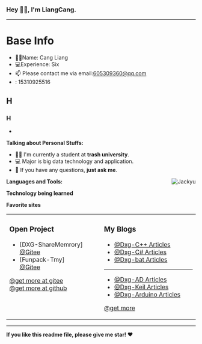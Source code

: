 ### Hey 👋👋, I'm LiangCang.

---
# Base Info
- 👨‍🏛Name: Cang Liang
- 💻Experience: Six
- 📫 Please contact me via email:605309360@qq.com
- <i class="fa fa-weixin fa-1x"></i>: 15310925516
## H
### H
- 



**Talking about Personal Stuffs:**

- 👨‍🏛 I'm currently a student at **trash university**.
- 💻 Major is big data technology and application.
- 💬 If you have any questions, **just ask me**.



<img align="right"  src="https://github-readme-stats.vercel.app/api?username=DXG-Tmy&count_private=true&show_icons=true" alt="Jackyu" />

**Languages and Tools:**  



**Technology being learned**


**Favorite sites**


<table align="top"><tr>
<td valign="top" width="33%">

### Open Project  
- [DXG-ShareMemrory]<br />
  [@Gitee](https://gitee.com/dxg_Project/dxg-share-memrory)
- [Funpack-Tmy]<br />
  [@Gitee](https://gitee.com/dxg_Project/Funpack-Tmy)
   
[@get more at gitee](https://gitee.com/dxg_Project)
<br />
[@get more at github](https://github.com/Dxg-Tmy)
</td>
  
<td valign="top" width="33%">
  
### My Blogs
- [@Dxg-C++     Articles](https://blog.csdn.net/DxgTeam/article/details/109520145)
- [@Dxg-C#      Articles](https://blog.csdn.net/DxgTeam/article/details/109520104)
- [@Dxg-bat     Articles](https://blog.csdn.net/DxgTeam/article/details/109520165)
-----
- [@Dxg-AD      Articles](https://blog.csdn.net/DxgTeam/article/details/119108664)
- [@Dxg-Keil    Articles](https://blog.csdn.net/DxgTeam/article/details/109520187)
- [@Dxg-Arduino Articles](https://blog.csdn.net/DxgTeam/article/details/116134846)

[@get more](https://blog.csdn.net/DxgTeam)
</td>
</tr></table>

---
**If you like this readme file, please give me star! ❤️**
